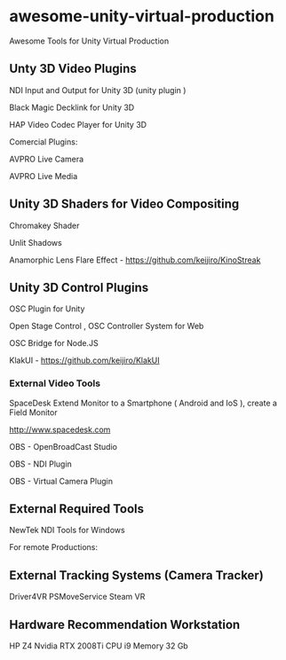 # awesome-unity-virtual-production

Awesome Tools for Unity Virtual Production

## Unty 3D Video Plugins ##

NDI Input and Output for Unity 3D (unity plugin )

Black Magic Decklink for Unity 3D

HAP Video Codec Player for Unity 3D

Comercial Plugins:

AVPRO Live Camera

AVPRO Live Media

## Unity 3D Shaders for Video Compositing ##

Chromakey Shader

Unlit Shadows

Anamorphic Lens Flare Effect - https://github.com/keijiro/KinoStreak

## Unity 3D Control Plugins ##

OSC Plugin for Unity

Open Stage Control , OSC Controller System for Web

OSC Bridge for Node.JS

KlakUI - https://github.com/keijiro/KlakUI

### External Video Tools ###

SpaceDesk Extend Monitor to a Smartphone ( Android and IoS ), create a Field Monitor

http://www.spacedesk.com

OBS - OpenBroadCast Studio

OBS - NDI Plugin

OBS - Virtual Camera Plugin

## External Required Tools ##

NewTek NDI Tools for Windows

For remote Productions:

## External Tracking Systems (Camera Tracker) ##

Driver4VR
PSMoveService
Steam VR

## Hardware Recommendation Workstation

HP Z4
Nvidia RTX 2008Ti
CPU i9
Memory 32 Gb

